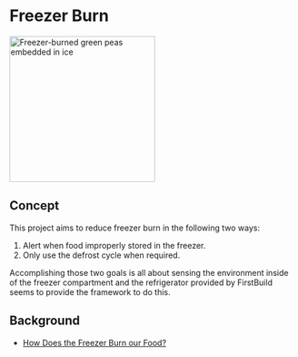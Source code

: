 # Freezer Burn
<a title="By User:Ragesoss (Own work) [CC BY-SA 3.0 (http://creativecommons.org/licenses/by-sa/3.0)], via Wikimedia Commons" href="http://commons.wikimedia.org/wiki/File%3AFreezer-burned_green_peas_embedded_in_ice.jpeg"><img width="256" alt="Freezer-burned green peas embedded in ice" src="//upload.wikimedia.org/wikipedia/commons/thumb/0/05/Freezer-burned_green_peas_embedded_in_ice.jpeg/256px-Freezer-burned_green_peas_embedded_in_ice.jpeg"/></a>
## Concept
This project aims to reduce freezer burn in the following two ways:

1. Alert when food improperly stored in the freezer.
2. Only use the defrost cycle when required.

Accomplishing those two goals is all about sensing the environment inside of the freezer compartment and the refrigerator provided by FirstBuild seems to provide the framework to do this. 

## Background
* [How Does the Freezer Burn our Food?](http://www3.interscience.wiley.com/cgi-bin/fulltext/122278975/PDFSTART)

